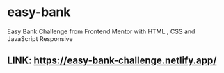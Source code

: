 # easy-bank
Easy Bank Challenge from Frontend Mentor with HTML , CSS and JavaScript Responsive
## LINK: https://easy-bank-challenge.netlify.app/
